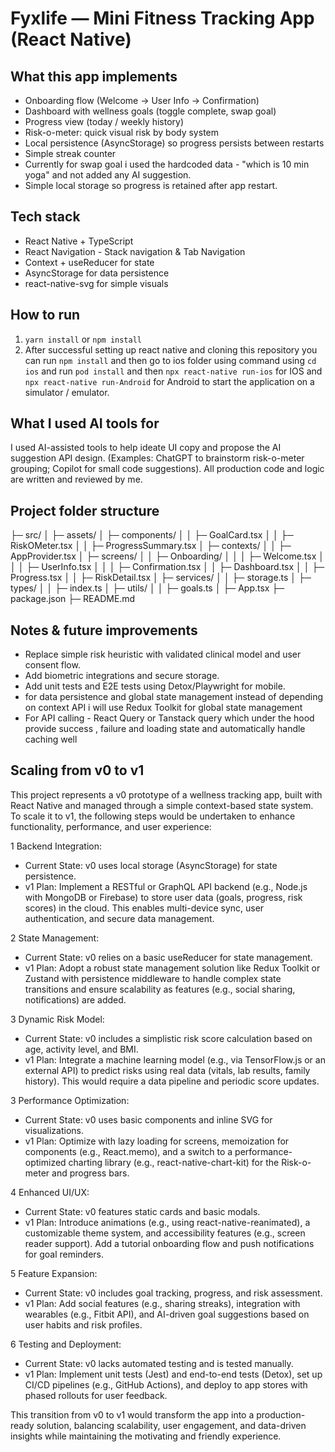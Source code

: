 # Fyxlife — Mini Fitness Tracking App (React Native)

## What this app implements
- Onboarding flow (Welcome → User Info → Confirmation)
- Dashboard with wellness goals (toggle complete, swap goal)
- Progress view (today / weekly history)
- Risk-o-meter: quick visual risk by body system
- Local persistence (AsyncStorage) so progress persists between restarts
- Simple streak counter
- Currently for swap goal i used the hardcoded data - "which is 10 min yoga" and not added any AI suggestion.
- Simple local storage so progress is retained after app restart. 

## Tech stack
- React Native + TypeScript
- React Navigation - Stack navigation & Tab Navigation 
- Context + useReducer for state
- AsyncStorage for data persistence
- react-native-svg for simple visuals

## How to run
1. `yarn install` or `npm install`
2. After successful setting up react native and cloning this repository you can run `npm install` and then go to ios folder using command using `cd ios` and run `pod install` and then `npx react-native run-ios` for IOS and `npx react-native run-Android` for Android to start the application on a simulator / emulator.

## What I used AI tools for
I used AI-assisted tools to help ideate UI copy and propose the AI suggestion API design. (Examples: ChatGPT to brainstorm risk-o-meter grouping; Copilot for small code suggestions). All production code and logic are written and reviewed by me.

## Project folder structure

├─ src/
│  ├─ assets/
│  ├─ components/
│  │  ├─ GoalCard.tsx
│  │  ├─ RiskOMeter.tsx
│  │  ├─ ProgressSummary.tsx
│  ├─ contexts/
│  │  ├─ AppProvider.tsx
│  ├─ screens/
│  │  ├─ Onboarding/
│  │  │  ├─ Welcome.tsx
│  │  │  ├─ UserInfo.tsx
│  │  │  ├─ Confirmation.tsx
│  │  ├─ Dashboard.tsx
│  │  ├─ Progress.tsx
│  │  ├─ RiskDetail.tsx
│  ├─ services/
│  │  ├─ storage.ts
│  ├─ types/
│  │  ├─ index.ts
│  ├─ utils/
│  │  ├─ goals.ts
│  ├─ App.tsx
├─ package.json
├─ README.md

## Notes & future improvements
- Replace simple risk heuristic with validated clinical model and user consent flow.
- Add biometric integrations and secure storage.
- Add unit tests and E2E tests using Detox/Playwright for mobile.
- for data persistence and global state management instead of depending on context API i will use Redux Toolkit for global state management 
- For API calling - React Query or Tanstack query which under the hood provide success , failure and loading state and automatically handle caching well

## Scaling from v0 to v1

This project represents a v0 prototype of a wellness tracking app, built with React Native and managed through a simple context-based state system. To scale it to v1, the following steps would be undertaken to enhance functionality, performance, and user experience:

1 Backend Integration:

 - Current State: v0 uses local storage (AsyncStorage) for state persistence.
 - v1 Plan: Implement a RESTful or GraphQL API backend (e.g., Node.js with MongoDB or Firebase) to store user data (goals, progress, risk scores) in the cloud. This enables multi-device sync, user authentication, and secure data management.


2 State Management:

- Current State: v0 relies on a basic useReducer for state management.
- v1 Plan: Adopt a robust state management solution like Redux Toolkit or Zustand with persistence middleware to handle complex state transitions and ensure scalability as features (e.g., social sharing, notifications) are added.


3 Dynamic Risk Model:

- Current State: v0 includes a simplistic risk score calculation based on age, activity level, and BMI.
- v1 Plan: Integrate a machine learning model (e.g., via TensorFlow.js or an external API) to predict risks using real data (vitals, lab results, family history). This would require a data pipeline and periodic score updates.


3 Performance Optimization:

- Current State: v0 uses basic components and inline SVG for visualizations.
- v1 Plan: Optimize with lazy loading for screens, memoization for components (e.g., React.memo), and a switch to a performance-optimized charting library (e.g., react-native-chart-kit) for the Risk-o-meter and progress bars.


4 Enhanced UI/UX:

- Current State: v0 features static cards and basic modals.
- v1 Plan: Introduce animations (e.g., using react-native-reanimated), a customizable theme system, and accessibility features (e.g., screen reader support). Add a tutorial onboarding flow and push notifications for goal reminders.


5 Feature Expansion:

- Current State: v0 includes goal tracking, progress, and risk assessment.
- v1 Plan: Add social features (e.g., sharing streaks), integration with wearables (e.g., Fitbit API), and AI-driven goal suggestions based on user habits and risk profiles.


6 Testing and Deployment:

- Current State: v0 lacks automated testing and is tested manually.
- v1 Plan: Implement unit tests (Jest) and end-to-end tests (Detox), set up CI/CD pipelines (e.g., GitHub Actions), and deploy to app stores with phased rollouts for user feedback.


This transition from v0 to v1 would transform the app into a production-ready solution, balancing scalability, user engagement, and data-driven insights while maintaining the motivating and friendly experience.
